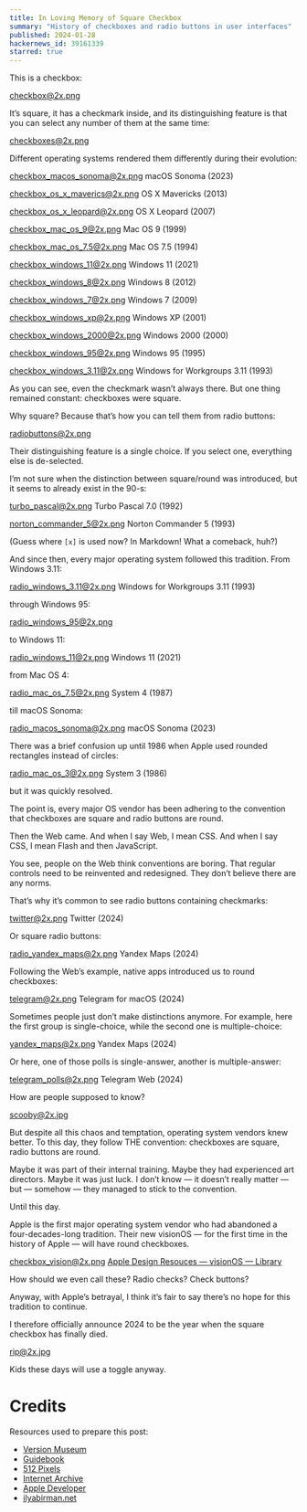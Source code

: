 ```yaml
---
title: In Loving Memory of Square Checkbox
summary: "History of checkboxes and radio buttons in user interfaces"
published: 2024-01-28
hackernews_id: 39161339
starred: true
---
```


This is a checkbox:

checkbox@2x.png

It’s square, it has a checkmark inside, and its distinguishing feature is that you can select any number of them at the same time:

checkboxes@2x.png

Different operating systems rendered them differently during their evolution:

checkbox_macos_sonoma@2x.png
macOS Sonoma (2023)

checkbox_os_x_maverics@2x.png
OS X Mavericks (2013)

checkbox_os_x_leopard@2x.png
OS X Leopard (2007)

checkbox_mac_os_9@2x.png
Mac OS 9 (1999)

checkbox_mac_os_7.5@2x.png
Mac OS 7.5 (1994)

checkbox_windows_11@2x.png
Windows 11 (2021)

checkbox_windows_8@2x.png
Windows 8 (2012)

checkbox_windows_7@2x.png
Windows 7 (2009)

checkbox_windows_xp@2x.png
Windows XP (2001)

checkbox_windows_2000@2x.png
Windows 2000 (2000)

checkbox_windows_95@2x.png
Windows 95 (1995)

checkbox_windows_3.11@2x.png
Windows for Workgroups 3.11 (1993)

As you can see, even the checkmark wasn’t always there. But one thing remained constant: checkboxes were square.

Why square? Because that’s how you can tell them from radio buttons:

radiobuttons@2x.png

Their distinguishing feature is a single choice. If you select one, everything else is de-selected.

I’m not sure when the distinction between square/round was introduced, but it seems to already exist in the 90-s:

turbo_pascal@2x.png
Turbo Pascal 7.0 (1992)

norton_commander_5@2x.png
Norton Commander 5 (1993)

(Guess where `[x]` is used now? In Markdown! What a comeback, huh?)

And since then, every major operating system followed this tradition. From Windows 3.11:

radio_windows_3.11@2x.png
Windows for Workgroups 3.11 (1993)

through Windows 95:

radio_windows_95@2x.png

to Windows 11:

radio_windows_11@2x.png
Windows 11 (2021)

from Mac OS 4:

radio_mac_os_7.5@2x.png
System 4 (1987)

till macOS Sonoma:

radio_macos_sonoma@2x.png
macOS Sonoma (2023)

There was a brief confusion up until 1986 when Apple used rounded rectangles instead of circles:

radio_mac_os_3@2x.png
System 3 (1986)

but it was quickly resolved.

The point is, every major OS vendor has been adhering to the convention that checkboxes are square and radio buttons are round.

Then the Web came. And when I say Web, I mean CSS. And when I say CSS, I mean Flash and then JavaScript.

You see, people on the Web think conventions are boring. That regular controls need to be reinvented and redesigned. They don’t believe there are any norms.

That’s why it’s common to see radio buttons containing checkmarks:

twitter@2x.png
Twitter (2024)

Or square radio buttons:

radio_yandex_maps@2x.png
Yandex Maps (2024)

Following the Web’s example, native apps introduced us to round checkboxes:

telegram@2x.png
Telegram for macOS (2024)

Sometimes people just don’t make distinctions anymore. For example, here the first group is single-choice, while the second one is multiple-choice:

yandex_maps@2x.png
Yandex Maps (2024)

Or here, one of those polls is single-answer, another is multiple-answer:

telegram_polls@2x.png
Telegram Web (2024)

How are people supposed to know?

scooby@2x.jpg

But despite all this chaos and temptation, operating system vendors knew better. To this day, they follow THE convention: checkboxes are square, radio buttons are round.

Maybe it was part of their internal training. Maybe they had experienced art directors. Maybe it was just luck. I don’t know — it doesn’t really matter — but — somehow — they managed to stick to the convention.

Until this day.

Apple is the first major operating system vendor who had abandoned a four-decades-long tradition. Their new visionOS — for the first time in the history of Apple — will have round checkboxes.

checkbox_vision@2x.png
[Apple Design Resouces — visionOS — Library](https://developer.apple.com/design/resources/#visionos-apps)

How should we even call these? Radio checks? Check buttons?

Anyway, with Apple’s betrayal, I think it’s fair to say there’s no hope for this tradition to continue.

I therefore officially announce 2024 to be the year when the square checkbox has finally died.

rip@2x.jpg

Kids these days will use a toggle anyway.

# Credits

Resources used to prepare this post:

- [Version Museum](https://www.versionmuseum.com/)
- [Guidebook](https://guidebookgallery.org/index)
- [512 Pixels](https://512pixels.net)
- [Internet Archive](https://web.archive.org/)
- [Apple Developer](https://developer.apple.com/design/resources/)
- [ilyabirman.net](https://ilyabirman.net/meanwhile/all/ui-museum-norton-commander-5-0/)
